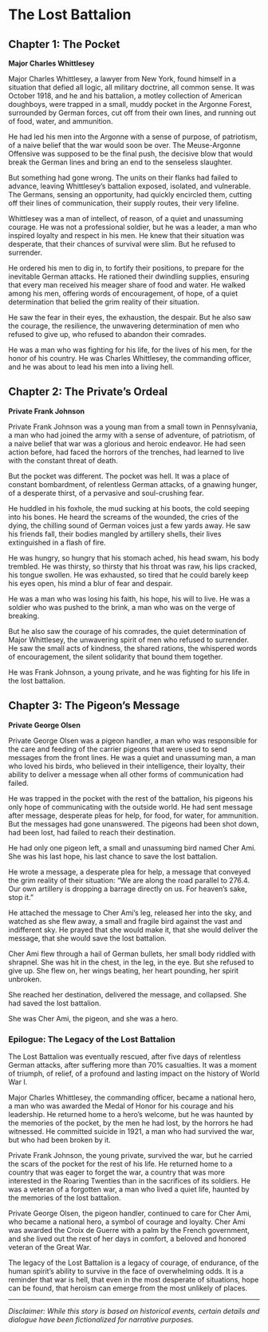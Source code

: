 
# The Lost Battalion

## Chapter 1: The Pocket

**Major Charles Whittlesey**

Major Charles Whittlesey, a lawyer from New York, found himself in a situation that defied all logic, all military doctrine, all common sense. It was October 1918, and he and his battalion, a motley collection of American doughboys, were trapped in a small, muddy pocket in the Argonne Forest, surrounded by German forces, cut off from their own lines, and running out of food, water, and ammunition.

He had led his men into the Argonne with a sense of purpose, of patriotism, of a naive belief that the war would soon be over. The Meuse-Argonne Offensive was supposed to be the final push, the decisive blow that would break the German lines and bring an end to the senseless slaughter.

But something had gone wrong. The units on their flanks had failed to advance, leaving Whittlesey’s battalion exposed, isolated, and vulnerable. The Germans, sensing an opportunity, had quickly encircled them, cutting off their lines of communication, their supply routes, their very lifeline.

Whittlesey was a man of intellect, of reason, of a quiet and unassuming courage. He was not a professional soldier, but he was a leader, a man who inspired loyalty and respect in his men. He knew that their situation was desperate, that their chances of survival were slim. But he refused to surrender.

He ordered his men to dig in, to fortify their positions, to prepare for the inevitable German attacks. He rationed their dwindling supplies, ensuring that every man received his meager share of food and water. He walked among his men, offering words of encouragement, of hope, of a quiet determination that belied the grim reality of their situation.

He saw the fear in their eyes, the exhaustion, the despair. But he also saw the courage, the resilience, the unwavering determination of men who refused to give up, who refused to abandon their comrades.

He was a man who was fighting for his life, for the lives of his men, for the honor of his country. He was Charles Whittlesey, the commanding officer, and he was about to lead his men into a living hell.

## Chapter 2: The Private’s Ordeal

**Private Frank Johnson**

Private Frank Johnson was a young man from a small town in Pennsylvania, a man who had joined the army with a sense of adventure, of patriotism, of a naive belief that war was a glorious and heroic endeavor. He had seen action before, had faced the horrors of the trenches, had learned to live with the constant threat of death.

But the pocket was different. The pocket was hell. It was a place of constant bombardment, of relentless German attacks, of a gnawing hunger, of a desperate thirst, of a pervasive and soul-crushing fear.

He huddled in his foxhole, the mud sucking at his boots, the cold seeping into his bones. He heard the screams of the wounded, the cries of the dying, the chilling sound of German voices just a few yards away. He saw his friends fall, their bodies mangled by artillery shells, their lives extinguished in a flash of fire.

He was hungry, so hungry that his stomach ached, his head swam, his body trembled. He was thirsty, so thirsty that his throat was raw, his lips cracked, his tongue swollen. He was exhausted, so tired that he could barely keep his eyes open, his mind a blur of fear and despair.

He was a man who was losing his faith, his hope, his will to live. He was a soldier who was pushed to the brink, a man who was on the verge of breaking.

But he also saw the courage of his comrades, the quiet determination of Major Whittlesey, the unwavering spirit of men who refused to surrender. He saw the small acts of kindness, the shared rations, the whispered words of encouragement, the silent solidarity that bound them together.

He was Frank Johnson, a young private, and he was fighting for his life in the lost battalion.

## Chapter 3: The Pigeon’s Message

**Private George Olsen**

Private George Olsen was a pigeon handler, a man who was responsible for the care and feeding of the carrier pigeons that were used to send messages from the front lines. He was a quiet and unassuming man, a man who loved his birds, who believed in their intelligence, their loyalty, their ability to deliver a message when all other forms of communication had failed.

He was trapped in the pocket with the rest of the battalion, his pigeons his only hope of communicating with the outside world. He had sent message after message, desperate pleas for help, for food, for water, for ammunition. But the messages had gone unanswered. The pigeons had been shot down, had been lost, had failed to reach their destination.

He had only one pigeon left, a small and unassuming bird named Cher Ami. She was his last hope, his last chance to save the lost battalion.

He wrote a message, a desperate plea for help, a message that conveyed the grim reality of their situation: “We are along the road parallel to 276.4. Our own artillery is dropping a barrage directly on us. For heaven’s sake, stop it.”

He attached the message to Cher Ami’s leg, released her into the sky, and watched as she flew away, a small and fragile bird against the vast and indifferent sky. He prayed that she would make it, that she would deliver the message, that she would save the lost battalion.

Cher Ami flew through a hail of German bullets, her small body riddled with shrapnel. She was hit in the chest, in the leg, in the eye. But she refused to give up. She flew on, her wings beating, her heart pounding, her spirit unbroken.

She reached her destination, delivered the message, and collapsed. She had saved the lost battalion.

She was Cher Ami, the pigeon, and she was a hero.

### Epilogue: The Legacy of the Lost Battalion

The Lost Battalion was eventually rescued, after five days of relentless German attacks, after suffering more than 70% casualties. It was a moment of triumph, of relief, of a profound and lasting impact on the history of World War I.

Major Charles Whittlesey, the commanding officer, became a national hero, a man who was awarded the Medal of Honor for his courage and his leadership. He returned home to a hero’s welcome, but he was haunted by the memories of the pocket, by the men he had lost, by the horrors he had witnessed. He committed suicide in 1921, a man who had survived the war, but who had been broken by it.

Private Frank Johnson, the young private, survived the war, but he carried the scars of the pocket for the rest of his life. He returned home to a country that was eager to forget the war, a country that was more interested in the Roaring Twenties than in the sacrifices of its soldiers. He was a veteran of a forgotten war, a man who lived a quiet life, haunted by the memories of the lost battalion.

Private George Olsen, the pigeon handler, continued to care for Cher Ami, who became a national hero, a symbol of courage and loyalty. Cher Ami was awarded the Croix de Guerre with a palm by the French government, and she lived out the rest of her days in comfort, a beloved and honored veteran of the Great War.

The legacy of the Lost Battalion is a legacy of courage, of endurance, of the human spirit’s ability to survive in the face of overwhelming odds. It is a reminder that war is hell, that even in the most desperate of situations, hope can be found, that heroism can emerge from the most unlikely of places.

***

*Disclaimer: While this story is based on historical events, certain details and dialogue have been fictionalized for narrative purposes.*